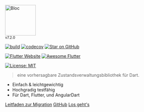 <img src="https://raw.githubusercontent.com/mit-73/true_bloc/master/docs/assets/bloc_logo_full.png" height="100" alt="Bloc" /><br/><small>v7.2.0</small>

[![build](https://github.com/mit-73/true_bloc/workflows/build/badge.svg)](https://github.com/mit-73/true_bloc/actions)
[![codecov](https://codecov.io/gh/mit-73/true_bloc/branch/master/graph/badge.svg)](https://codecov.io/gh/mit-73/true_bloc)
[![Star on GitHub](https://img.shields.io/github/stars/mit-73/true_bloc.svg?style=flat&logo=github&colorB=deeppink&label=stars)](https://github.com/mit-73/true_bloc)

[![Flutter Website](https://img.shields.io/badge/flutter-website-deepskyblue.svg)](https://flutter.dev/docs/development/data-and-backend/state-mgmt/options#bloc--rx)
[![Awesome Flutter](https://img.shields.io/badge/awesome-flutter-blue.svg?longCache=true)](https://github.com/Solido/awesome-flutter#standard)


[![License: MIT](https://img.shields.io/badge/license-MIT-purple.svg)](https://opensource.org/licenses/MIT)

> eine vorhersagbare Zustandsverwaltungsbibliothek für Dart.

- Einfach & leichtgewichtig
- Hochgradig testfähig
- Für Dart, Flutter, und AngularDart

[Leitfaden zur Migration](de-de/migration)
[GitHub](https://github.com/mit-73/true_bloc/)
[Los geht's](de-de/gettingstarted.md)
